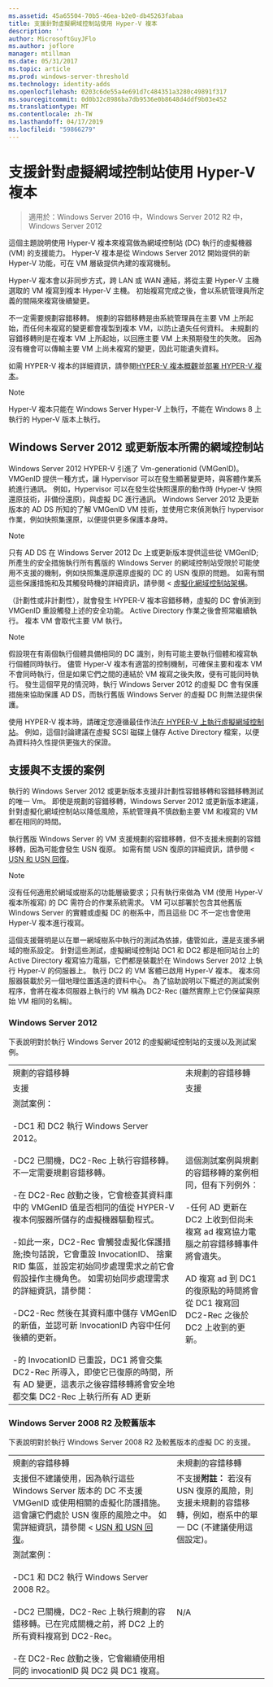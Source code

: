 ```yaml
---
ms.assetid: 45a65504-70b5-46ea-b2e0-db45263fabaa
title: 支援針對虛擬網域控制站使用 Hyper-V 複本
description: ''
author: MicrosoftGuyJFlo
ms.author: joflore
manager: mtillman
ms.date: 05/31/2017
ms.topic: article
ms.prod: windows-server-threshold
ms.technology: identity-adds
ms.openlocfilehash: 0203c6de55a4e691d7c484351a3280c49891f317
ms.sourcegitcommit: 0d0b32c8986ba7db9536e0b8648d4ddf9b03e452
ms.translationtype: MT
ms.contentlocale: zh-TW
ms.lasthandoff: 04/17/2019
ms.locfileid: "59866279"
---
```

# <a name="support-for-using-hyper-v-replica-for-virtualized-domain-controllers"></a>支援針對虛擬網域控制站使用 Hyper-V 複本

>適用於：Windows Server 2016 中，Windows Server 2012 R2 中，Windows Server 2012

這個主題說明使用 Hyper-V 複本來複寫做為網域控制站 (DC) 執行的虛擬機器 (VM) 的支援能力。 Hyper-V 複本是從 Windows Server 2012 開始提供的新 Hyper-V 功能，可在 VM 層級提供內建的複寫機制。  
  
Hyper-V 複本會以非同步方式，跨 LAN 或 WAN 連結，將從主要 Hyper-V 主機選取的 VM 複寫到複本 Hyper-V 主機。 初始複寫完成之後，會以系統管理員所定義的間隔來複寫後續變更。  
  
不一定需要規劃容錯移轉。 規劃的容錯移轉是由系統管理員在主要 VM 上所起始，而任何未複寫的變更都會複製到複本 VM，以防止遺失任何資料。 未規劃的容錯移轉則是在複本 VM 上所起始，以回應主要 VM 上未預期發生的失敗。 因為沒有機會可以傳輸主要 VM 上尚未複寫的變更，因此可能遺失資料。  
  
如需 HYPER-V 複本的詳細資訊，請參閱[HYPER-V 複本概觀](https://technet.microsoft.com/library/jj134172.aspx)並[部署 HYPER-V 複本](https://technet.microsoft.com/library/jj134207.aspx)。  
  
> [!NOTE]  
> Hyper-V 複本只能在 Windows Server Hyper-V 上執行，不能在 Windows 8 上執行的 Hyper-V 版本上執行。  
  
## <a name="windows-server-2012-or-newer-domain-controllers-required"></a>Windows Server 2012 或更新版本所需的網域控制站

Windows Server 2012 HYPER-V 引進了 Vm-generationid (VMGenID)。 VMGenID 提供一種方式，讓 Hypervisor 可以在發生顯著變更時，與客體作業系統進行通訊。 例如，Hypervisor 可以在發生從快照還原的動作時 (Hyper-V 快照還原技術，非備份還原)，與虛擬 DC 進行通訊。 Windows Server 2012 及更新版本的 AD DS 所知的了解 VMGenID VM 技術，並使用它來偵測執行 hypervisor 作業，例如快照集還原，以便提供更多保護本身時。  
  
> [!NOTE]
> 只有 AD DS 在 Windows Server 2012 Dc 上或更新版本提供這些從 VMGenID; 所產生的安全措施執行所有舊版的 Windows Server 的網域控制站受限於可能使用不支援的機制，例如快照集還原還原虛擬的 DC 的 USN 復原的問題。 如需有關這些保護措施和及其觸發時機的詳細資訊，請參閱 <<c0> [ 虛擬化網域控制站架構](https://technet.microsoft.com/library/jj574118.aspx)。  
  
（計劃性或非計劃性），就會發生 HYPER-V 複本容錯移轉，虛擬的 DC 會偵測到 VMGenID 重設觸發上述的安全功能。 Active Directory 作業之後會照常繼續執行。 複本 VM 會取代主要 VM 執行。  
  
> [!NOTE]  
> 假設現在有兩個執行個體具備相同的 DC 識別，則有可能主要執行個體和複寫執行個體同時執行。 儘管 Hyper-V 複本有適當的控制機制，可確保主要和複本 VM 不會同時執行，但是如果它們之間的連結於 VM 複寫之後失敗，便有可能同時執行。 發生這個罕見的情況時，執行 Windows Server 2012 的虛擬 DC 會有保護措施來協助保護 AD DS，而執行舊版 Windows Server 的虛擬 DC 則無法提供保護。  
  
使用 HYPER-V 複本時，請確定您遵循最佳作法[在 HYPER-V 上執行虛擬網域控制站](https://technet.microsoft.com/library/virtual_active_directory_domain_controller_virtualization_hyperv(v=WS.10).aspx)。 例如，這個討論建議在虛擬 SCSI 磁碟上儲存 Active Directory 檔案，以便為資料持久性提供更強大的保證。  
  
## <a name="supported-and-unsupported-scenarios"></a>支援與不支援的案例

執行的 Windows Server 2012 或更新版本支援非計劃性容錯移轉和容錯移轉測試的唯一 Vm。 即使是規劃的容錯移轉，Windows Server 2012 或更新版本建議，針對虛擬化網域控制站以降低風險，系統管理員不慎啟動主要 VM 和複寫的 VM 都在相同的時間。  
  
執行舊版 Windows Server 的 VM 支援規劃的容錯移轉，但不支援未規劃的容錯移轉，因為可能會發生 USN 復原。 如需有關 USN 復原的詳細資訊，請參閱 < [USN 和 USN 回復](https://technet.microsoft.com/library/d2cae85b-41ac-497f-8cd1-5fbaa6740ffe(v=ws.10))。  
  
> [!NOTE]  
> 沒有任何適用於網域或樹系的功能層級要求；只有執行來做為 VM (使用 Hyper-V 複本所複寫) 的 DC 需符合的作業系統需求。 VM 可以部署於包含其他舊版 Windows Server 的實體或虛擬 DC 的樹系中，而且這些 DC 不一定也會使用 Hyper-V 複本進行複寫。  
  
這個支援聲明是以在單一網域樹系中執行的測試為依據，儘管如此，還是支援多網域的樹系設定。 針對這些測試，虛擬網域控制站 DC1 和 DC2 都是相同站台上的 Active Directory 複寫協力電腦，它們都是裝載於在 Windows Server 2012 上執行 Hyper-V 的伺服器上。 執行 DC2 的 VM 客體已啟用 Hyper-V 複本。 複本伺服器裝載於另一個地理位置遙遠的資料中心。 為了協助說明以下概述的測試案例程序，會將在複本伺服器上執行的 VM 稱為 DC2-Rec (雖然實際上它仍保留與原始 VM 相同的名稱)。  
  
### <a name="windows-server-2012"></a>Windows Server 2012

下表說明對於執行 Windows Server 2012 的虛擬網域控制站的支援以及測試案例。  
  
|||  
|-|-|  
|規劃的容錯移轉|未規劃的容錯移轉|  
|支援|支援|  
|測試案例：<br /><br />-DC1 和 DC2 執行 Windows Server 2012。<br /><br />-DC2 已關機，DC2-Rec 上執行容錯移轉。不一定需要規劃容錯移轉。<br /><br />-在 DC2-Rec 啟動之後，它會檢查其資料庫中的 VMGenID 值是否相同的值從 HYPER-V 複本伺服器所儲存的虛擬機器驅動程式。<br /><br />-如此一來，DC2-Rec 會觸發虛擬化保護措施;換句話說，它會重設 InvocationID、 捨棄 RID 集區，並設定初始同步處理需求之前它會假設操作主機角色。 如需初始同步處理需求的詳細資訊，請參閱：<br /><br />-DC2-Rec 然後在其資料庫中儲存 VMGenID 的新值，並認可新 InvocationID 內容中任何後續的更新。<br /><br />-的 InvocationID 已重設，DC1 將會交集 DC2-Rec 所導入，即使它已復原的時間，所有 AD 變更，這表示之後容錯移轉將會安全地都交集 DC2-Rec 上執行所有 AD 更新|這個測試案例與規劃的容錯移轉的案例相同，但有下列例外：<br /><br />-任何 AD 更新在 DC2 上收到但尚未複寫 ad 複寫協力電腦之前容錯移轉事件將會遺失。<br /><br />AD 複寫 ad 到 DC1 的復原點的時間將會從 DC1 複寫回 DC2-Rec 之後於 DC2 上收到的更新。|  
  
### <a name="windows-server-2008-r2-and-earlier-versions"></a>Windows Server 2008 R2 及較舊版本

下表說明對於執行 Windows Server 2008 R2 及較舊版本的虛擬 DC 的支援。  
  
|||  
|-|-|  
|規劃的容錯移轉|未規劃的容錯移轉|  
|支援但不建議使用，因為執行這些 Windows Server 版本的 DC 不支援 VMGenID 或使用相關的虛擬化防護措施。 這會讓它們處於 USN 復原的風險之中。 如需詳細資訊，請參閱 < [USN 和 USN 回復](https://technet.microsoft.com/library/d2cae85b-41ac-497f-8cd1-5fbaa6740ffe(v=ws.10))。|不支援**附註：** 若沒有 USN 復原的風險，則支援未規劃的容錯移轉，例如，樹系中的單一 DC (不建議使用這個設定)。|  
|測試案例：<br /><br />-DC1 和 DC2 執行 Windows Server 2008 R2。<br /><br />-DC2 已關機，DC2-Rec 上執行規劃的容錯移轉。已在完成關機之前，將 DC2 上的所有資料複寫到 DC2-Rec。<br /><br />-在 DC2-Rec 啟動之後，它會繼續使用相同的 invocationID 與 DC2 與 DC1 複寫。|N/A|  
